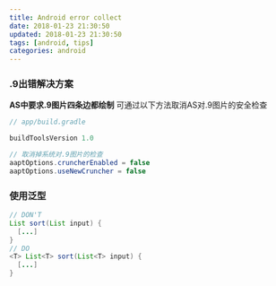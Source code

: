```yaml
---
title: Android error collect
date: 2018-01-23 21:30:50
updated: 2018-01-23 21:30:50
tags: [android, tips]
categories: android
---
```


### .9出错解决方案

**AS中要求.9图片四条边都绘制**
可通过以下方法取消AS对.9图片的安全检查

```java
// app/build.gradle

buildToolsVersion 1.0

// 取消掉系统对.9图片的检查
aaptOptions.cruncherEnabled = false
aaptOptions.useNewCruncher = false
```

### 使用泛型
```java
// DON'T
List sort(List input) {
  [...]
}
// DO
<T> List<T> sort(List<T> input) {
  [...]
}
```

